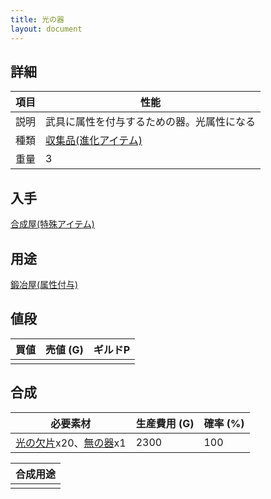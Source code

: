 ```yaml
---
title: 光の器
layout: document
---
```

## 詳細

|項目|性能|
|---|---|
|説明|武具に属性を付与するための器。光属性になる|
|種類|[収集品(進化アイテム)](収集品(進化アイテム))|
|重量|3|

## 入手

[合成屋(特殊アイテム)](合成屋(特殊アイテム))

## 用途

[鍛冶屋(属性付与)](鍛冶屋(属性付与))

## 値段

|買値|売値 (G)|ギルドP|
|---|---|---|
||||

## 合成

|必要素材|生産費用 (G)|確率 (%)|
|---|---|---|
|[光の欠片](光の欠片)x20、[無の器](無の器)x1|2300|100|

|合成用途|
|---|
||

